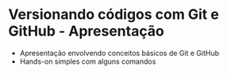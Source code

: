 # Versionando códigos com Git e GitHub - Apresentação
- Apresentação envolvendo conceitos básicos de Git e GitHub
- Hands-on simples com alguns comandos
